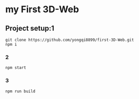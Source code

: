 # my First 3D-Web


## Project setup:1
```
git clone https://github.com/yongqi8899/first-3D-Web.git
npm i
```

### 2
```
npm start
```

### 3
```
npm run build
```